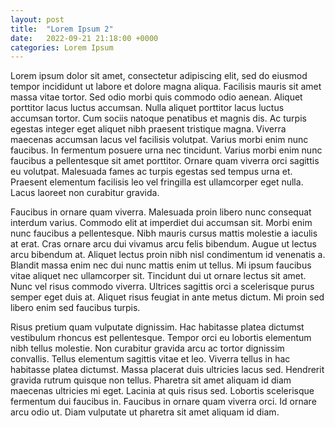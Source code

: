 ```yaml
---
layout: post
title:  "Lorem Ipsum 2"
date:   2022-09-21 21:18:00 +0000
categories: Lorem Ipsum
---
```

Lorem ipsum dolor sit amet, consectetur adipiscing elit, sed do eiusmod tempor incididunt ut labore et dolore magna aliqua. Facilisis mauris sit amet massa vitae tortor. Sed odio morbi quis commodo odio aenean. Aliquet porttitor lacus luctus accumsan. Nulla aliquet porttitor lacus luctus accumsan tortor. Cum sociis natoque penatibus et magnis dis. Ac turpis egestas integer eget aliquet nibh praesent tristique magna. Viverra maecenas accumsan lacus vel facilisis volutpat. Varius morbi enim nunc faucibus. In fermentum posuere urna nec tincidunt. Varius morbi enim nunc faucibus a pellentesque sit amet porttitor. Ornare quam viverra orci sagittis eu volutpat. Malesuada fames ac turpis egestas sed tempus urna et. Praesent elementum facilisis leo vel fringilla est ullamcorper eget nulla. Lacus laoreet non curabitur gravida.

Faucibus in ornare quam viverra. Malesuada proin libero nunc consequat interdum varius. Commodo elit at imperdiet dui accumsan sit. Morbi enim nunc faucibus a pellentesque. Nibh mauris cursus mattis molestie a iaculis at erat. Cras ornare arcu dui vivamus arcu felis bibendum. Augue ut lectus arcu bibendum at. Aliquet lectus proin nibh nisl condimentum id venenatis a. Blandit massa enim nec dui nunc mattis enim ut tellus. Mi ipsum faucibus vitae aliquet nec ullamcorper sit. Tincidunt dui ut ornare lectus sit amet. Nunc vel risus commodo viverra. Ultrices sagittis orci a scelerisque purus semper eget duis at. Aliquet risus feugiat in ante metus dictum. Mi proin sed libero enim sed faucibus turpis.

Risus pretium quam vulputate dignissim. Hac habitasse platea dictumst vestibulum rhoncus est pellentesque. Tempor orci eu lobortis elementum nibh tellus molestie. Non curabitur gravida arcu ac tortor dignissim convallis. Tellus elementum sagittis vitae et leo. Viverra tellus in hac habitasse platea dictumst. Massa placerat duis ultricies lacus sed. Hendrerit gravida rutrum quisque non tellus. Pharetra sit amet aliquam id diam maecenas ultricies mi eget. Lacinia at quis risus sed. Lobortis scelerisque fermentum dui faucibus in. Faucibus in ornare quam viverra orci. Id ornare arcu odio ut. Diam vulputate ut pharetra sit amet aliquam id diam.
